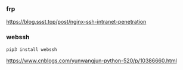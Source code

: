 ### frp
<https://blog.ssst.top/post/nginx-ssh-intranet-penetration>

### webssh
`pip3 install webssh`

<https://www.cnblogs.com/yunwangjun-python-520/p/10386660.html>